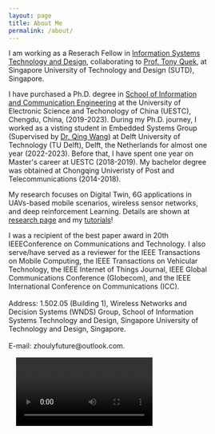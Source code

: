 ```yaml
---
layout: page
title: About Me
permalink: /about/
---
```


<p>
  I am working as a Reserach Fellow in <a href="https://istd.sutd.edu.sg/" target="_self"> Information Systems Technology and Design</a>, collaborating to <a href="https://people.sutd.edu.sg/~tonyquek/" target="_self"> Prof. Tony Quek</a>, at Singapore University of Technology and Design (SUTD), Singapore.
  </p><p>
  I have purchased a Ph.D. degree in <a href="https://www.sice.uestc.edu.cn/" target="_self"> School of Information and Communication Engineering</a> at the University of Electronic Science and Techonology of China (UESTC), Chengdu, 
  China, (2019-2023). During my Ph.D. journey, I worked as a visting student in Embedded Systems Group (Supervised by <a href="https://www.st.ewi.tudelft.nl/qing/" target="_self"> Dr. Qing Wang</a>) at Delft University of Technology (TU Delft), Delft, the Netherlands for almost one year (2022-2023). 
  Before that, I have spent one year on Master's career at UESTC (2018-2019). My bachelor degree was obtained at Chongqing Univeristy of Post and Telecommunications (2014-2018).  
  </p><p>
    My research focuses on Digital Twin, 6G applications in UAVs-based mobile scenarios, wireless sensor networks, and deep reinforcement Learning. Details are shown at <a href="https://zhoulongyu.github.io/publications" target="_self">research page</a> and my <a href="https://zhoulongyu.github.io/tutorials" target="_self">tutorials</a>! 
  </p>
  I was a recipient of the best paper award in 20th IEEEConference on Communications and Technology. I also serve/have served as a reviewer for the IEEE Transactions on Mobile Computing, the IEEE Transactions on Vehicular Technology, the IEEE Internet of Things Journal, IEEE Global Communications Conference (Globecom), and the IEEE International Conference on Communications (ICC). 
<br>
<br>
Address: 1.502.05 (Building 1), Wireless Networks and Decision Systems (WNDS) Group, School of Information Systems Technology and Design, Singapore University of Technology and Design, Singapore.
<br>
<br>
E-mail: zhoulyfuture@outlook.com.
<br>

<style>
* {
  box-sizing: border-box;
}

video {
  width: 100%;
  height: auto;
}

.row:after {
  content: "";
  clear: both;
  display: table;
}

[class*="col-"] {
  float: bottom;
  padding: 15px;
  width: 100%;
}

@media only screen and (min-width: 600px) {
  .col-s-1 {width: 8.33%;}
  .col-s-2 {width: 16.66%;}
  .col-s-3 {width: 25%;}
  .col-s-4 {width: 33.33%;}
  .col-s-5 {width: 41.66%;}
  .col-s-6 {width: 50%;}
  .col-s-7 {width: 58.33%;}
  .col-s-8 {width: 66.66%;}
  .col-s-9 {width: 75%;}
  .col-s-10 {width: 83.33%;}
  .col-s-11 {width: 91.66%;}
  .col-s-12 {width: 100%;}
}

@media only screen and (min-width: 768px) {
  .col-1 {width: 8.33%;}
  .col-2 {width: 16.66%;}
  .col-3 {width: 25%;}
  .col-4 {width: 33.33%;}
  .col-5 {width: 41.66%;}
  .col-6 {width: 50%;}
  .col-7 {width: 58.33%;}
  .col-8 {width: 66.66%;}
  .col-9 {width: 75%;}
  .col-10 {width: 83.33%;}
  .col-11 {width: 91.66%;}
  .col-12 {width: 100%;}
}

html {
  font-family: "Lucida Sans", sans-serif;
}

.header {
  background-color: #9933cc;
  color: #ffffff;
  padding: 15px;
}

.menu ul {
  list-style-type: auto;
  margin: 0;
  padding: 0;
}

.menu li {
  padding: 8px;
  margin-bottom: 7px;
  background-color: #33b5e5;
  color: #ffffff;
  box-shadow: 0 1px 3px rgba(0,0,0,0.12), 0 1px 2px rgba(0,0,0,0.24);
}

.menu li:hover {
  background-color: #0099cc;
}

.aside {
  background-color: #33b5e5;
  padding: 15px;
  color: #ffffff;
  text-align: right;
  font-size: 14px;
  box-shadow: 0 1px 3px rgba(0,0,0,0.12), 0 1px 2px rgba(0,0,0,0.24);
}

.footer {
  background-color: #0099cc;
  color: #ffffff;
  text-align: right;
  font-size: 12px;
  padding: 15px;
}
</style>
<body>
  <div class="col-9 col-s-9">
    <video controls="controls" width="400" >
      <source src="memory.mp4" type="video/mp4">
      <object data="memory.mp4" width="400">
        <embed src="memory.swf" width="400"> 
    </video>
    <p> Travel segments in Europe.</p>
  </div>
